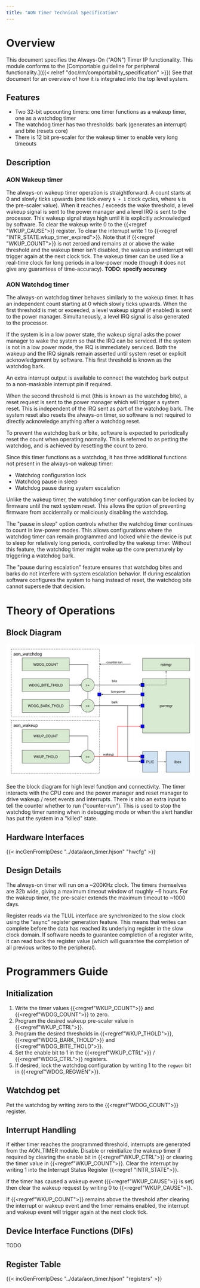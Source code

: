 ```yaml
---
title: "AON Timer Technical Specification"
---
```


# Overview

This document specifies the Always-On ("AON") Timer IP functionality.
This module conforms to the [Comportable guideline for peripheral functionality.]({{< relref "doc/rm/comportability_specification" >}})
See that document for an overview of how it is integrated into the top level system.

## Features

- Two 32-bit upcounting timers: one timer functions as a wakeup timer, one as a watchdog timer
- The watchdog timer has two thresholds: bark (generates an interrupt) and bite (resets core)
- There is 12 bit pre-scaler for the wakeup timer to enable very long timeouts

## Description

### AON Wakeup timer

The always-on wakeup timer operation is straightforward.
A count starts at 0 and slowly ticks upwards (one tick every `N + 1` clock cycles, where `N` is the pre-scaler value).
When it reaches / exceeds the wake threshold, a level wakeup signal is sent to the power manager and a level IRQ is sent to the processor.
This wakeup signal stays high until it is explicitly acknowledged by software.
To clear the wakeup write 0 to the {{<regref "WKUP_CAUSE">}} register.
To clear the interrupt write 1 to {{<regref "INTR_STATE.wkup_timer_expired">}}.
Note that if {{<regref "WKUP_COUNT">}} is not zeroed and remains at or above the wake threshold and the wakeup timer isn't disabled, the wakeup and interrupt will trigger again at the next clock tick.
The wakeup timer can be used like a real-time clock for long periods in a low-power mode (though it does not give any guarantees of time-accuracy). **TODO: specify accuracy**

### AON Watchdog timer

The always-on watchdog timer behaves similarly to the wakeup timer.
It has an independent count starting at 0 which slowly ticks upwards.
When the first threshold is met or exceeded, a level wakeup signal (if enabled) is sent to the power manager.
Simultaneously, a level IRQ signal is also generated to the processor.

If the system is in a low power state, the wakeup signal asks the power manager to wake the system so that the IRQ can be serviced.
If the system is not in a low power mode, the IRQ is immediately serviced.
Both the wakeup and the IRQ signals remain asserted until system reset or explicit acknowledgement by software.
This first threshold is known as the watchdog bark.

An extra interrupt output is available to connect the watchdog bark output to a non-maskable interrupt pin if required.

When the second threshold is met (this is known as the watchdog bite), a reset request is sent to the power manager which will trigger a system reset.
This is independent of the IRQ sent as part of the watchdog bark.
The system reset also resets the always-on timer, so software is not required to directly acknowledge anything after a watchdog reset.

To prevent the watchdog bark or bite, software is expected to periodically reset the count when operating normally.
This is referred to as petting the watchdog, and is achieved by resetting the count to zero.

Since this timer functions as a watchdog, it has three additional functions not present in the always-on wakeup timer:
* Watchdog configuration lock
* Watchdog pause in sleep
* Watchdog pause during system escalation

Unlike the wakeup timer, the watchdog timer configuration can be locked by firmware until the next system reset.
This allows the option of preventing firmware from accidentally or maliciously disabling the watchdog.

The "pause in sleep" option controls whether the watchdog timer continues to count in low-power modes.
This allows configurations where the watchdog timer can remain programmed and locked while the device is put to sleep for relatively long periods, controlled by the wakeup timer.
Without this feature, the watchdog timer might wake up the core prematurely by triggering a watchdog bark.

The "pause during escalation" feature ensures that watchdog bites and barks do not interfere with system escalation behavior.
If during escalation software configures the system to hang instead of reset, the watchdog bite cannot supersede that decision.

# Theory of Operations

## Block Diagram

![AON Timer Block Diagram](aon_timer_block_diagram.svg)

See the block diagram for high level function and connectivity.
The timer interacts with the CPU core and the power manager and reset manager to drive wakeup / reset events and interrupts.
There is also an extra input to tell the counter whether to run ("counter-run").
This is used to stop the watchdog timer running when in debugging mode or when the alert handler has put the system in a "killed" state.

## Hardware Interfaces

{{< incGenFromIpDesc "../data/aon_timer.hjson" "hwcfg" >}}

## Design Details

The always-on timer will run on a ~200KHz clock.
The timers themselves are 32b wide, giving a maximum timeout window of roughly ~6 hours.
For the wakeup timer, the pre-scaler extends the maximum timeout to ~1000 days.

Register reads via the TLUL interface are synchronized to the slow clock using the "async" register generation feature.
This means that writes can complete before the data has reached its underlying register in the slow clock domain.
If software needs to guarantee completion of a register write, it can read back the register value (which will guarantee the completion of all previous writes to the peripheral).

# Programmers Guide

## Initialization

1. Write the timer values {{<regref"WKUP_COUNT">}} and {{<regref"WDOG_COUNT">}} to zero.
2. Program the desired wakeup pre-scaler value in {{<regref"WKUP_CTRL">}}.
3. Program the desired thresholds in {{<regref"WKUP_THOLD">}}, {{<regref"WDOG_BARK_THOLD">}} and {{<regref"WDOG_BITE_THOLD">}}.
4. Set the enable bit to 1 in the {{<regref"WKUP_CTRL">}} / {{<regref"WDOG_CTRL">}} registers.
5. If desired, lock the watchdog configuration by writing 1 to the `regwen` bit in {{<regref"WDOG_REGWEN">}}.

## Watchdog pet

Pet the watchdog by writing zero to the {{<regref"WDOG_COUNT">}} register.

## Interrupt Handling

If either timer reaches the programmed threshold, interrupts are generated from the AON_TIMER module.
Disable or reinitialize the wakeup timer if required by clearing the enable bit in {{<regref"WKUP_CTRL">}} or clearing the timer value in {{<regref"WKUP_COUNT">}}.
Clear the interrupt by writing 1 into the Interrupt Status Register {{<regref "INTR_STATE">}}.

If the timer has caused a wakeup event ({{<regref"WKUP_CAUSE">}} is set) then clear the wakeup request by writing 0 to {{<regref"WKUP_CAUSE">}}.

If {{<regref"WKUP_COUNT">}} remains above the threshold after clearing the interrupt or wakeup event and the timer remains enabled, the interrupt and wakeup event will trigger again at the next clock tick.

## Device Interface Functions (DIFs)

TODO

## Register Table

{{< incGenFromIpDesc "../data/aon_timer.hjson" "registers" >}}
